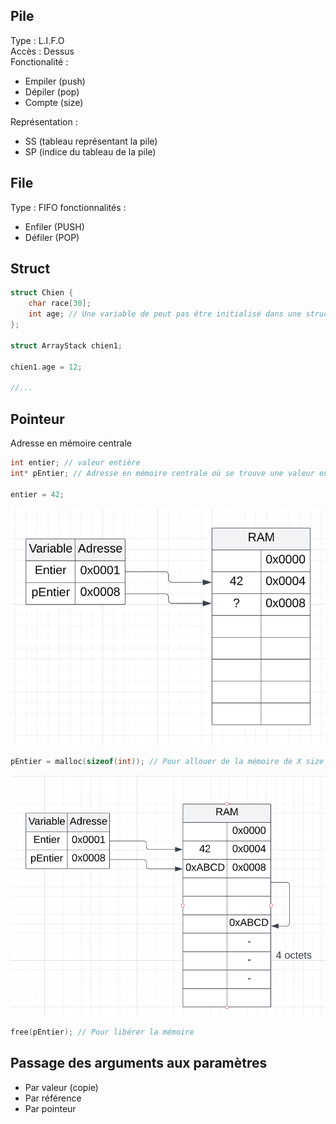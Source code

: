 ## Pile
Type : L.I.F.O \
Accès : Dessus \
Fonctionalité :
- Empiler (push)
- Dépiler (pop)
- Compte (size)

Représentation :
- SS (tableau représentant la pile)
- SP (indice du tableau de la pile)

## File
Type : FIFO
fonctionnalités : 
- Enfiler (PUSH)
- Défiler (POP)

## Struct
```c
struct Chien {
    char race[30];
    int age; // Une variable de peut pas être initialisé dans une struct
};

struct ArrayStack chien1;

chien1.age = 12;

//...
```
## Pointeur
Adresse en mémoire centrale
```c
int entier; // valeur entière
int* pEntier; // Adresse en mémoire centrale où se trouve une valeur entière

entier = 42;
```
![](img/pointeurdeclaration.PNG)

```c
pEntier = malloc(sizeof(int)); // Pour allouer de la mémoire de X size
```
![](img/pointeurdeclaration2.PNG)
```c
free(pEntier); // Pour libérer la mémoire
```

## Passage des arguments aux paramètres
- Par valeur (copie)
- Par référence
- Par pointeur